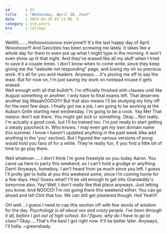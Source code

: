 ```yaml
---
id       : 23
title    : "Wednesday, April 30, 2oo3"
date     : 2003-04-30 05:11:00 -5
category : old-posts
era      : college
---
```


Wellllll........Helloooooooooo  everyone!!!  It's the last happy day of April.  Wooohooo!!!  And Geocities has been screwing me lately.  It takes like a whole day for them to even put up what I might type in the morning.  It won't even show up til that night.  And they've erased like all my stuff when I tried to save it a couple times.  I don't know when to come write, since they keep giving me the "website not responding" page, and losing my oh so precious work.  It's all for you avid readers.  Anyways.....It's pissing me off to say the least.  But for now on, I'm just saving my work on notepad incase it gets erased.  <br />
Well enough with all that bullsh*t.  I'm officially finished with classes until like August something or another.  I only have to final exams left.  That deserves another big WaaahOOOO!!!!  But that also means I'll be studying my hiny off for the next few days.  I finally got me a job, I am going to be working at the Auburn Grille starting next wednesday.  I'm going to be a cook.  Yay Me!  That means: don't eat there.  You might get sick or something.  Okay....Not really.  I'm actually a good cook, but I'll be trained too.  I'm just ready to start getting a steady paycheck in.  Who knows, I may even get my own domain name this summer.  I know I haven't updated anything in the past week (like add anything in the 'you' section).  But I figured the various versions of pong would hold you fans of for a while.  They're really fun, if you find a little bit of time to go play them.

Well whatever......I don't think I'm gone freestyle on you today Aaron.  You came up here to party this weekend, so I can't hold a grudge or anything.  Darn!  Anyways, homeboy.  I ain't heard from ya much since you left.  I guess I'll prolly get to holla at you this weekend some, since I'm coming home for a few days.  Hey!  Guess what?  I'll be old enough to get into Grandaddy's tomorrow also.  Yay!  Well, I don't really like that place anyways.  Just letting you know.  And NOOOO!  I'm not going there this weekend either.  You can go ahead and tell Clint that too.  We can still get plastered though.  Hell Yeah!!!

OH well....I guess I need to cap this section off with few words of wisdom for the day.  <em> Psychology is all about sex and crazy people.  I've been through it all, before I got out of high school.  So I figure, why do I have to go to class?</em>  Okay.....That's the best I got right now.  It'll be better later.  Anyways, I'll holla.  ~greenshady
